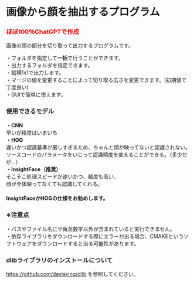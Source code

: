 # 画像から顔を抽出するプログラム  
### <font color="red">ほぼ100％ChatGPTで作成</font>
画像の顔の部分を切り取って出力するプログラムです。  
  
・フォルダを指定して<b>一括</b>で行うことができます。  
・出力するフォルダを指定できます。  
・縦横1x1で出力します。  
・マージの値を変更することによって切り取る広さを変更できます。(初期値で丁度良い)  
・GUIで簡単に使えます。  
  
### 使用できるモデル  
<b>・CNN</b>  
早いが精度はいまいち  
<b>・HOG</b>  
遅いかつ認識基準が厳しすぎるため、ちゃんと顔が映ってないと認識されない。  
ソースコードのパラメータをいじって認識精度を変えることができる。（多少だが…）  
<b>・InsightFace（推奨）</b>  
そこそこ処理スピードが速いかつ、精度も高い。  
顔が全体映ってなくても認識してくれる。  
    
#### InsightFaceかHOGの仕様をお勧めします。  
    
### ※注意点  
・パスやファイル名に半角英数字以外が含まれていると実行できません。    
・依存ライブラリをダウンロードする際にエラーが出る場合、CMAKEというソフトウェアをダウンロードすると治る可能性があります。

### dlibライブラリのインストールについて
https://github.com/davisking/dlib を参照してください。
